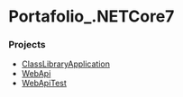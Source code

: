 # Portafolio_.NETCore7

### Projects

* [ClassLibraryApplication](https://github.com/TheNefelin/Portafolio_.NETCore7/tree/master/ClassLibraryApplication)
* [WebApi](https://github.com/TheNefelin/Portafolio_.NETCore7/tree/master/WebApi)
* [WebApiTest](https://github.com/TheNefelin/Portafolio_.NETCore7/tree/master/WebApiTests)

